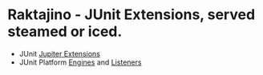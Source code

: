 # Raktajino - JUnit Extensions, served steamed or iced.

* JUnit [Jupiter Extensions](https://junit.org/junit5/docs/current/user-guide/#extensions)
* JUnit Platform [Engines](https://junit.org/junit5/docs/current/user-guide/#launcher-api-engines-custom) and [Listeners](https://junit.org/junit5/docs/current/user-guide/#launcher-api-listeners-custom)
